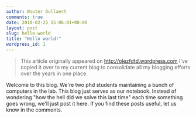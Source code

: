 ```yaml
---
author: Wouter Dullaert
comments: true
date: 2010-02-25 15:06:01+00:00
layout: post
slug: hello-world
title: "Hello world!"
wordpress_id: 1
---
```


> This article originally appeared on <http://olezfdtd.wordpress.com>
> I've copied it over to my current blog to consolidate all my blogging efforts over the years in one place.
</blockquote>

Welcome to this blog. We're two phd students maintaining a bunch of computers in the lab. This blog just serves as our notebook. Instead of wondering "how the hell did we solve this last time" each time something goes wrong, we'll just post it here. If you find these posts useful, let us know in the comments.
